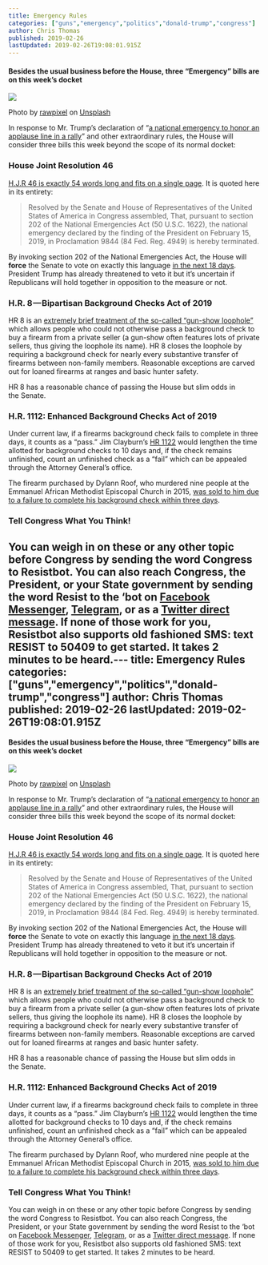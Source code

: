 ```yaml
---
title: Emergency Rules
categories: ["guns","emergency","politics","donald-trump","congress"]
author: Chris Thomas
published: 2019-02-26
lastUpdated: 2019-02-26T19:08:01.915Z
---
```

#### Besides the usual business before the House, three “Emergency” bills are on this week’s docket

![](https://cdn-images-1.medium.com/max/1024/0*5ndWCxodzh2aghNV)

Photo by [rawpixel](https://unsplash.com/@rawpixel?utm_source=medium&utm_medium=referral) on [Unsplash](https://unsplash.com?utm_source=medium&utm_medium=referral)

In response to Mr. Trump’s declaration of “[a national emergency to honor an applause line in a rally](https://www.usatoday.com/story/news/politics/2019/02/22/national-emergency-democrats-introduce-bill-block-trump-plan/2944058002/)” and other extraordinary rules, the House will consider three bills this week beyond the scope of its normal docket:

### House Joint Resolution 46

[H.J.R 46 is exactly 54 words long and fits on a single page](https://docs.house.gov/billsthisweek/20190225/BILLS-116HJRES46ih.pdf). It is quoted here in its entirety:

> Resolved by the Senate and House of Representatives of the United States of America in Congress assembled, That, pursuant to section 202 of the National Emergencies Act (50 U.S.C. 1622), the national emergency declared by the finding of the President on February 15, 2019, in Proclamation 9844 (84 Fed. Reg. 4949) is hereby terminated.

By invoking section 202 of the National Emergencies Act, the House will **force** the Senate to vote on exactly this language [in the next 18 days](https://www.nytimes.com/2019/02/22/us/politics/national-emergency-pelosi.html). President Trump has already threatened to veto it but it’s uncertain if Republicans will hold together in opposition to the measure or not.

### H.R. 8 — Bipartisan Background Checks Act of 2019

HR 8 is an [extremely brief treatment of the so-called “gun-show loophole”](https://www.congress.gov/116/bills/hr8/BILLS-116hr8ih.pdf) which allows people who could not otherwise pass a background check to buy a firearm from a private seller (a gun-show often features lots of private sellers, thus giving the loophole its name). HR 8 closes the loophole by requiring a background check for nearly every substantive transfer of firearms between non-family members. Reasonable exceptions are carved out for loaned firearms at ranges and basic hunter safety.

HR 8 has a reasonable chance of passing the House but slim odds in the Senate.

### H.R. 1112: Enhanced Background Checks Act of 2019

Under current law, if a firearms background check fails to complete in three days, it counts as a “pass.” Jim Clayburn’s [HR 1122](https://www.congress.gov/bill/116th-congress/house-bill/1112?s=1&r=25) would lengthen the time allotted for background checks to 10 days and, if the check remains unfinished, count an unfinished check as a “fail” which can be appealed through the Attorney General’s office.

The firearm purchased by Dylann Roof, who murdered nine people at the Emmanuel African Methodist Episcopal Church in 2015, [was sold to him due to a failure to complete his background check within three days](https://www.politico.com/story/2019/02/13/congress-guns-parkland-1168260).

### Tell Congress What You Think!

You can weigh in on these or any other topic before Congress by sending the word Congress to Resistbot. You can also reach Congress, the President, or your State government by sending the word Resist to the ‘bot on [Facebook Messenger](http://m.me/resistbot), [Telegram](http://t.me/resistbot), or as a [Twitter direct message](https://twitter.com/messages/compose?recipient_id=835740314006511618&text=resist). If none of those work for you, Resistbot also supports old fashioned SMS: text RESIST to 50409 to get started. It takes 2 minutes to be heard.---
  title: Emergency Rules
  categories: ["guns","emergency","politics","donald-trump","congress"]
  author: Chris Thomas
  published: 2019-02-26
  lastUpdated: 2019-02-26T19:08:01.915Z
  ---
  #### Besides the usual business before the House, three “Emergency” bills are on this week’s docket

![](https://cdn-images-1.medium.com/max/1024/0*5ndWCxodzh2aghNV)

Photo by [rawpixel](https://unsplash.com/@rawpixel?utm_source=medium&utm_medium=referral) on [Unsplash](https://unsplash.com?utm_source=medium&utm_medium=referral)

In response to Mr. Trump’s declaration of “[a national emergency to honor an applause line in a rally](https://www.usatoday.com/story/news/politics/2019/02/22/national-emergency-democrats-introduce-bill-block-trump-plan/2944058002/)” and other extraordinary rules, the House will consider three bills this week beyond the scope of its normal docket:

### House Joint Resolution 46

[H.J.R 46 is exactly 54 words long and fits on a single page](https://docs.house.gov/billsthisweek/20190225/BILLS-116HJRES46ih.pdf). It is quoted here in its entirety:

> Resolved by the Senate and House of Representatives of the United States of America in Congress assembled, That, pursuant to section 202 of the National Emergencies Act (50 U.S.C. 1622), the national emergency declared by the finding of the President on February 15, 2019, in Proclamation 9844 (84 Fed. Reg. 4949) is hereby terminated.

By invoking section 202 of the National Emergencies Act, the House will **force** the Senate to vote on exactly this language [in the next 18 days](https://www.nytimes.com/2019/02/22/us/politics/national-emergency-pelosi.html). President Trump has already threatened to veto it but it’s uncertain if Republicans will hold together in opposition to the measure or not.

### H.R. 8 — Bipartisan Background Checks Act of 2019

HR 8 is an [extremely brief treatment of the so-called “gun-show loophole”](https://www.congress.gov/116/bills/hr8/BILLS-116hr8ih.pdf) which allows people who could not otherwise pass a background check to buy a firearm from a private seller (a gun-show often features lots of private sellers, thus giving the loophole its name). HR 8 closes the loophole by requiring a background check for nearly every substantive transfer of firearms between non-family members. Reasonable exceptions are carved out for loaned firearms at ranges and basic hunter safety.

HR 8 has a reasonable chance of passing the House but slim odds in the Senate.

### H.R. 1112: Enhanced Background Checks Act of 2019

Under current law, if a firearms background check fails to complete in three days, it counts as a “pass.” Jim Clayburn’s [HR 1122](https://www.congress.gov/bill/116th-congress/house-bill/1112?s=1&r=25) would lengthen the time allotted for background checks to 10 days and, if the check remains unfinished, count an unfinished check as a “fail” which can be appealed through the Attorney General’s office.

The firearm purchased by Dylann Roof, who murdered nine people at the Emmanuel African Methodist Episcopal Church in 2015, [was sold to him due to a failure to complete his background check within three days](https://www.politico.com/story/2019/02/13/congress-guns-parkland-1168260).

### Tell Congress What You Think!

You can weigh in on these or any other topic before Congress by sending the word Congress to Resistbot. You can also reach Congress, the President, or your State government by sending the word Resist to the ‘bot on [Facebook Messenger](http://m.me/resistbot), [Telegram](http://t.me/resistbot), or as a [Twitter direct message](https://twitter.com/messages/compose?recipient_id=835740314006511618&text=resist). If none of those work for you, Resistbot also supports old fashioned SMS: text RESIST to 50409 to get started. It takes 2 minutes to be heard.